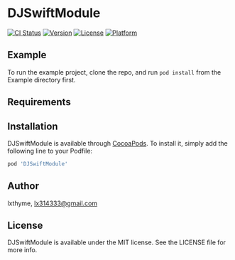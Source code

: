 # DJSwiftModule

[![CI Status](https://img.shields.io/travis/lxthyme/DJSwiftModule.svg?style=flat)](https://travis-ci.org/lxthyme/DJSwiftModule)
[![Version](https://img.shields.io/cocoapods/v/DJSwiftModule.svg?style=flat)](https://cocoapods.org/pods/DJSwiftModule)
[![License](https://img.shields.io/cocoapods/l/DJSwiftModule.svg?style=flat)](https://cocoapods.org/pods/DJSwiftModule)
[![Platform](https://img.shields.io/cocoapods/p/DJSwiftModule.svg?style=flat)](https://cocoapods.org/pods/DJSwiftModule)

## Example

To run the example project, clone the repo, and run `pod install` from the Example directory first.

## Requirements

## Installation

DJSwiftModule is available through [CocoaPods](https://cocoapods.org). To install
it, simply add the following line to your Podfile:

```ruby
pod 'DJSwiftModule'
```

## Author

lxthyme, lx314333@gmail.com

## License

DJSwiftModule is available under the MIT license. See the LICENSE file for more info.
